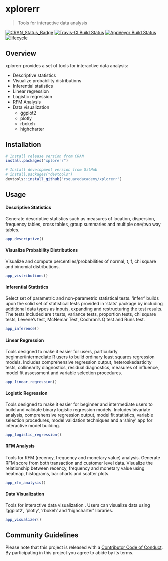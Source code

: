 
<!-- README.md is generated from README.Rmd. Please edit that file -->

# xplorerr

> Tools for interactive data
analysis

[![CRAN\_Status\_Badge](https://www.r-pkg.org/badges/version/xplorerr)](https://cran.r-project.org/package=xplorerr)
[![Travis-CI Build
Status](https://travis-ci.org/rsquaredacademy/xplorerr.svg?branch=master)](https://travis-ci.org/rsquaredacademy/xplorerr)
[![AppVeyor Build
Status](https://ci.appveyor.com/api/projects/status/github/rsquaredacademy/xplorerr?branch=master&svg=true)](https://ci.appveyor.com/project/rsquaredacademy/xplorerr)
[![lifecycle](https://img.shields.io/badge/lifecycle-maturing-blue.svg)](https://www.tidyverse.org/lifecycle/#maturing)

## Overview

xplorerr provides a set of tools for interactive data analysis:

  - Descriptive statistics
  - Visualize probability distributions
  - Inferential statistics
  - Linear regression
  - Logistic regression
  - RFM Analysis
  - Data visualization
      - ggplot2
      - plotly
      - rbokeh
      - highcharter

## Installation

``` r
# Install release version from CRAN
install.packages("xplorerr")

# Install development version from GitHub
# install.packages("devtools")
devtools::install_github("rsquaredacademy/xplorerr")
```

## Usage

#### Descriptive Statistics

Generate descriptive statistics such as measures of location,
dispersion, frequency tables, cross tables, group summaries and multiple
one/two way tables.

``` r
app_descriptive()
```

#### Visualize Probability Distributions

Visualize and compute percentiles/probabilities of normal, t, f, chi
square and binomial distributions.

``` r
app_vistributions()
```

#### Inferential Statistics

Select set of parametric and non-parametric statistical tests. ‘inferr’
builds upon the solid set of statistical tests provided in ‘stats’
package by including additional data types as inputs, expanding and
restructuring the test results. The tests included are t tests, variance
tests, proportion tests, chi square tests, Levene’s test, McNemar Test,
Cochran’s Q test and Runs test.

``` r
app_inference()
```

#### Linear Regression

Tools designed to make it easier for users, particularly
beginner/intermediate R users to build ordinary least squares regression
models. Includes comprehensive regression output, heteroskedasticity
tests, collinearity diagnostics, residual diagnostics, measures of
influence, model fit assessment and variable selection procedures.

``` r
app_linear_regression()
```

#### Logistic Regression

Tools designed to make it easier for beginner and intermediate users to
build and validate binary logistic regression models. Includes bivariate
analysis, comprehensive regression output, model fit statistics,
variable selection procedures, model validation techniques and a ‘shiny’
app for interactive model building.

``` r
app_logistic_regression()
```

#### RFM Analysis

Tools for RFM (recency, frequency and monetary value) analysis. Generate
RFM score from both transaction and customer level data. Visualize the
relationship between recency, frequency and monetary value using
heatmap, histograms, bar charts and scatter plots.

``` r
app_rfm_analysis()
```

#### Data Visualization

Tools for interactive data visualization . Users can visualize data
using ‘ggplot2’, ‘plotly’, ‘rbokeh’ and ‘highcharter’ libraries.

``` r
app_visualizer()
```

## Community Guidelines

Please note that this project is released with a [Contributor Code of
Conduct](CONDUCT.md). By participating in this project you agree to
abide by its terms.
